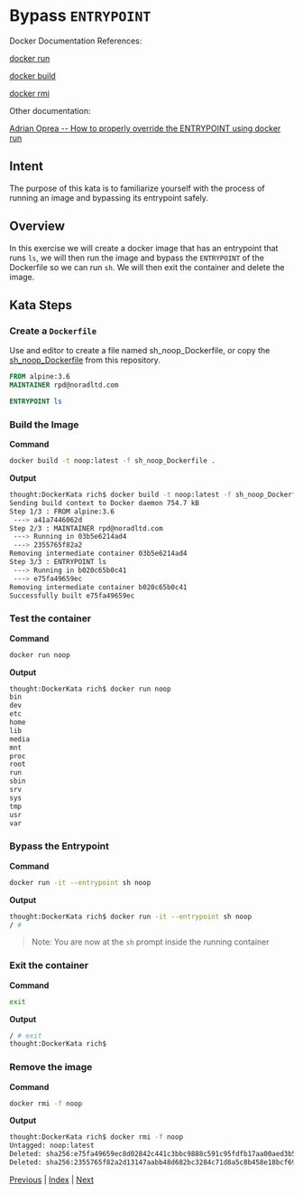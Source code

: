 # Bypass `ENTRYPOINT`

Docker Documentation References:

[docker run](https://docs.docker.com/engine/reference/commandline/run/)

[docker build](https://docs.docker.com/engine/reference/commandline/build/)

[docker rmi](https://docs.docker.com/engine/reference/commandline/rmi/)

Other documentation:

[Adrian Oprea -- How to properly override the ENTRYPOINT using docker run](https://medium.com/@opreaadrian/how-to-properly-override-the-entrypoint-using-docker-run-2e081e5feb9d)

## Intent

The purpose of this kata is to familiarize yourself with the process of running an image and bypassing its entrypoint safely.

## Overview

In this exercise we will create a docker image that has an entrypoint that runs `ls`, we will then run the image and bypass the `ENTRYPOINT` of the Dockerfile so we can run `sh`. We will then exit the container and delete the image.

## Kata Steps

### Create a `Dockerfile`

Use and editor to create a file named sh_noop_Dockerfile, or copy the [sh_noop_Dockerfile](sh_noop_Dockerfile) from this repository.

```Dockerfile
FROM alpine:3.6
MAINTAINER rpd@noradltd.com

ENTRYPOINT ls
```

### Build the Image

**Command**

```bash
docker build -t noop:latest -f sh_noop_Dockerfile .
```

**Output**

```bash
thought:DockerKata rich$ docker build -t noop:latest -f sh_noop_Dockerfile .
Sending build context to Docker daemon 754.7 kB
Step 1/3 : FROM alpine:3.6
 ---> a41a7446062d
Step 2/3 : MAINTAINER rpd@noradltd.com
 ---> Running in 03b5e6214ad4
 ---> 2355765f82a2
Removing intermediate container 03b5e6214ad4
Step 3/3 : ENTRYPOINT ls
 ---> Running in b020c65b0c41
 ---> e75fa49659ec
Removing intermediate container b020c65b0c41
Successfully built e75fa49659ec
```

### Test the container

**Command**

```bash
docker run noop
```

**Output**

```bash
thought:DockerKata rich$ docker run noop
bin
dev
etc
home
lib
media
mnt
proc
root
run
sbin
srv
sys
tmp
usr
var
```

### Bypass the Entrypoint

**Command**

```bash
docker run -it --entrypoint sh noop
```

**Output**

```bash
thought:DockerKata rich$ docker run -it --entrypoint sh noop
/ #
```

> Note: You are now at the `sh` prompt inside the running container

### Exit the container

**Command**

```bash
exit
```

**Output**

```bash
/ # exit
thought:DockerKata rich$
```

### Remove the image

**Command**

```bash
docker rmi -f noop
```

**Output**

```bash
thought:DockerKata rich$ docker rmi -f noop
Untagged: noop:latest
Deleted: sha256:e75fa49659ec8d02842c441c3bbc9888c591c95fdfb17aa00aed3b5722bda1ad
Deleted: sha256:2355765f82a2d13147aabb48d682bc3284c71d8a5c8b458e18bcf69c58303d7e
```

[Previous](22_define_volume.md) | [Index](README.md) | [Next](24_remove_exited_containers.md)

